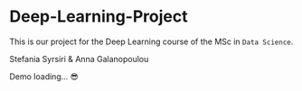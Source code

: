 # Deep-Learning-Project

This is our project for the Deep Learning course of the MSc in `Data Science`.

Stefania Syrsiri & Anna Galanopoulou

Demo loading... 😎
